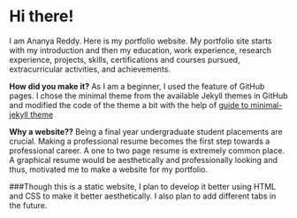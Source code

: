 # Hi there! 
I am Ananya Reddy. Here is my portfolio website. My portfolio site starts with my introduction and then my education,  work experience, research experience, projects, skills, certifications and courses pursued, extracurricular activities, and achievements.

**How did you make it?**
As I am a beginner, I used the feature of GitHub pages. I chose the minimal theme from the available Jekyll themes in GitHub and modified the code of the theme a bit with the help of [guide to minimal-jekyll theme](https://github.com/pages-themes/minimal)

**Why a website??**
Being a final year undergraduate student placements are crucial. Making a professional resume becomes the first step towards a professional career. A one to two page resume is extremely common place. A graphical resume would be aesthetically and professionally looking and thus, motivated me to make a website for my portfolio.

###Though this is a static website, I plan to develop it better using HTML and CSS to make it better aesthetically. I also plan to add different tabs in the future.
